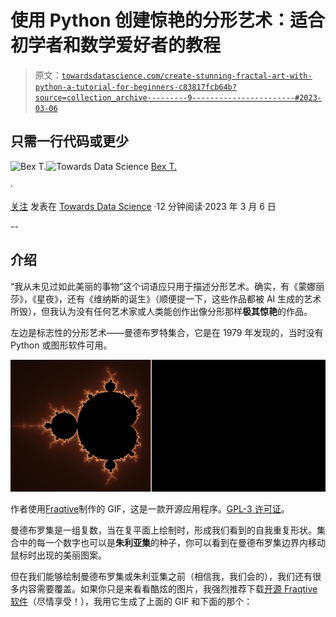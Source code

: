 # 使用 Python 创建惊艳的分形艺术：适合初学者和数学爱好者的教程

> 原文：[`towardsdatascience.com/create-stunning-fractal-art-with-python-a-tutorial-for-beginners-c83817fcb64b?source=collection_archive---------9-----------------------#2023-03-06`](https://towardsdatascience.com/create-stunning-fractal-art-with-python-a-tutorial-for-beginners-c83817fcb64b?source=collection_archive---------9-----------------------#2023-03-06)

## 只需一行代码或更少

[](https://ibexorigin.medium.com/?source=post_page-----c83817fcb64b--------------------------------)![Bex T.](https://ibexorigin.medium.com/?source=post_page-----c83817fcb64b--------------------------------)[](https://towardsdatascience.com/?source=post_page-----c83817fcb64b--------------------------------)![Towards Data Science](https://towardsdatascience.com/?source=post_page-----c83817fcb64b--------------------------------) [Bex T.](https://ibexorigin.medium.com/?source=post_page-----c83817fcb64b--------------------------------)

·

[关注](https://medium.com/m/signin?actionUrl=https%3A%2F%2Fmedium.com%2F_%2Fsubscribe%2Fuser%2F39db050c2ac2&operation=register&redirect=https%3A%2F%2Ftowardsdatascience.com%2Fcreate-stunning-fractal-art-with-python-a-tutorial-for-beginners-c83817fcb64b&user=Bex+T.&userId=39db050c2ac2&source=post_page-39db050c2ac2----c83817fcb64b---------------------post_header-----------) 发表在 [Towards Data Science](https://towardsdatascience.com/?source=post_page-----c83817fcb64b--------------------------------) ·12 分钟阅读·2023 年 3 月 6 日

--

[](https://medium.com/m/signin?actionUrl=https%3A%2F%2Fmedium.com%2F_%2Fbookmark%2Fp%2Fc83817fcb64b&operation=register&redirect=https%3A%2F%2Ftowardsdatascience.com%2Fcreate-stunning-fractal-art-with-python-a-tutorial-for-beginners-c83817fcb64b&source=-----c83817fcb64b---------------------bookmark_footer-----------)

## 介绍

“我从未见过如此美丽的事物”这个词语应只用于描述分形艺术。确实，有《蒙娜丽莎》，《星夜》，还有《维纳斯的诞生》（顺便提一下，这些作品都被 AI 生成的艺术所毁），但我认为没有任何艺术家或人类能创作出像分形那样**极其惊艳**的作品。

左边是标志性的分形艺术——曼德布罗特集合，它是在 1979 年发现的，当时没有 Python 或图形软件可用。

![](img/0804a1d9c64319ba5498269c00bda593.png)

作者使用[Fraqtive](https://github.com/mimecorg/fraqtive)制作的 GIF，这是一款开源应用程序。[GPL-3 许可证](https://github.com/mimecorg/fraqtive)。

曼德布罗集是一组复数，当在复平面上绘制时，形成我们看到的自我重复形状。集合中的每一个数字也可以是**朱利亚集**的种子，你可以看到在曼德布罗集边界内移动鼠标时出现的美丽图案。

但在我们能够绘制曼德布罗集或朱利亚集之前（相信我，我们会的），我们还有很多内容需要覆盖。如果你只是来看看酷炫的图片，我强烈推荐下载[开源 Fraqtive 软件](https://fraqtive.mimec.org/)（尽情享受！），我用它生成了上面的 GIF 和下面的那个：

